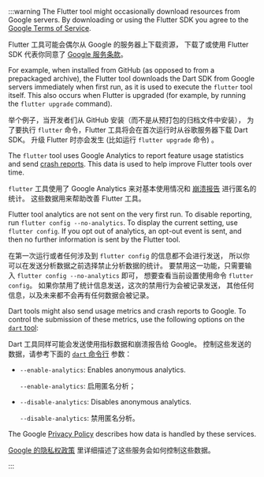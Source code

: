 :::warning
The Flutter tool might occasionally download resources
from Google servers. By downloading or using the
Flutter SDK you agree to the [Google Terms of Service][].

Flutter 工具可能会偶尔从 Google 的服务器上下载资源，
下载了或使用 Flutter SDK 代表你同意了
[Google 服务条款][Google Terms of Service]。

For example, when installed from GitHub
(as opposed to from a prepackaged archive),
the Flutter tool downloads the Dart SDK from
Google servers immediately when first run,
as it is used to execute the `flutter` tool itself.
This also occurs when Flutter is upgraded
(for example, by running the `flutter upgrade` command).

举个例子，当开发者们从 GitHub 安装（而不是从预打包的归档文件中安装），
为了要执行 `flutter` 命令，Flutter 工具将会在首次运行时从谷歌服务器下载 Dart SDK。
升级 Flutter 时亦会发生 (比如运行 `flutter upgrade` 命令) 。

The `flutter` tool uses Google Analytics
to report feature usage statistics and send [crash reports][].
This data is used to help improve Flutter tools over time.

`flutter` 工具使用了 Google Analytics
来对基本使用情况和 [崩溃报告][crash reports] 进行匿名的统计。
这些数据用来帮助改善 Flutter 工具。

Flutter tool analytics are not sent on the very first run.
To disable reporting, run `flutter config --no-analytics`.
To display the current setting, use `flutter config`.
If you opt out of analytics, an opt-out event is sent,
and then no further information is sent by the Flutter tool.

在第一次运行或者任何涉及到 `flutter config` 的信息都不会进行发送，
所以你可以在发送分析数据之前选择禁止分析数据的统计。
要禁用这一功能，只需要输入 `flutter config --no-analytics` 即可，
想要查看当前设置使用命令 `flutter config`。
如果你禁用了统计信息发送，这次的禁用行为会被记录发送，
其他任何信息，以及未来都不会再有任何数据会被记录。

Dart tools might also send usage metrics and crash
reports to Google.
To control the submission of these metrics,
use the following options on the [`dart` tool][]:

Dart 工具同样可能会发送使用指标数据和崩溃报告给 Google。
控制这些发送的数据，请参考下面的 [`dart` 命令行][`dart` tool] 参数：

 * `--enable-analytics`: Enables anonymous analytics.

   `--enable-analytics`: 启用匿名分析；

 * `--disable-analytics`: Disables anonymous analytics.

   `--disable-analytics`: 禁用匿名分析。

The Google [Privacy Policy][] describes
how data is handled by these services.

[Google 的隐私权政策][Privacy Policy] 里详细描述了这些服务会如何控制这些数据。

[Google Terms of Service]: https://policies.google.com/terms
[Privacy Policy]: https://policies.google.com/privacy
[crash reports]: {{site.repo.flutter}}wiki/Flutter-CLI-crash-reporting
[`dart` tool]: {{site.dart-site}}tools/dart-tool
:::
